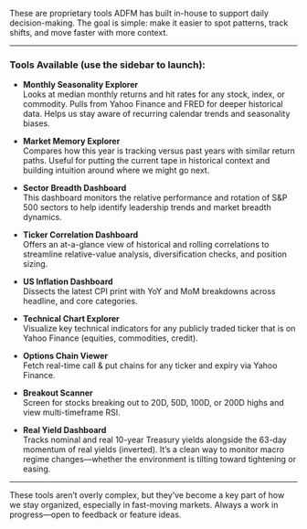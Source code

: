 
These are proprietary tools ADFM has built in-house to support daily decision-making. The goal is simple: make it easier to spot patterns, track shifts, and move faster with more context.

---

### Tools Available (use the sidebar to launch):

- **Monthly Seasonality Explorer**  
  Looks at median monthly returns and hit rates for any stock, index, or commodity. Pulls from Yahoo Finance and FRED for deeper historical data. Helps us stay aware of recurring calendar trends and seasonality biases.

- **Market Memory Explorer**  
  Compares how this year is tracking versus past years with similar return paths. Useful for putting the current tape in historical context and building intuition around where we might go next.

- **Sector Breadth Dashboard**  
  This dashboard monitors the relative performance and rotation of S&P 500 sectors to help identify leadership trends and market breadth dynamics.

- **Ticker Correlation Dashboard**  
  Offers an at-a-glance view of historical and rolling correlations to streamline relative-value analysis, diversification checks, and position sizing.

- **US Inflation Dashboard**  
  Dissects the latest CPI print with YoY and MoM breakdowns across headline, and core categories.

- **Technical Chart Explorer**  
  Visualize key technical indicators for any publicly traded ticker that is on Yahoo Finance (equities, commodities, credit).

- **Options Chain Viewer**  
  Fetch real-time call & put chains for any ticker and expiry via Yahoo Finance.

- **Breakout Scanner**  
  Screen for stocks breaking out to 20D, 50D, 100D, or 200D highs and view multi-timeframe RSI.

- **Real Yield Dashboard**  
  Tracks nominal and real 10-year Treasury yields alongside the 63-day momentum of real yields (inverted). It’s a clean way to monitor macro regime changes—whether the environment is tilting toward tightening or easing.


---

These tools aren’t overly complex, but they’ve become a key part of how we stay organized, especially in fast-moving markets. Always a work in progress—open to feedback or feature ideas.

